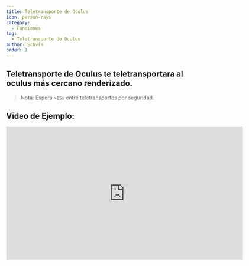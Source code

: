 ```yaml
---
title: Teletransporte de Oculus
icon: person-rays
category:
  - Funciones
tag:
  - Teletransporte de Oculus
author: Schvis
order: 1
---
```


## Teletransporte de Oculus te teletransportara al oculus más cercano renderizado.

> Nota: Espera `>15s` entre teletransportes por seguridad.

## Video de Ejemplo:

<iframe width="640" height="360" src="https://www.youtube.com/embed/j2Yu31J7Yh4?list=PL5eI1Tb64p56g27qfYk7VuFTz4FK6YrKa" title="Korepi - Oculi/ChestTeleport" frameborder="0" allow="accelerometer; autoplay; clipboard-write; encrypted-media; gyroscope; picture-in-picture; web-share" allowfullscreen></iframe>